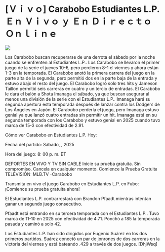 # [Ｖｉｖｏ] Carabobo Estudiantes L.P. Ｅｎ Ｖｉｖｏ ｙ Ｅｎ Ｄｉｒｅｃｔｏ Ｏｎｌｉｎｅ  
  
  
[![](https://i.imgur.com/qSNzIqt.png)](https://movie.rssnews.media/nYXJnGJWV.php)  
  
Los Carabobo buscan recuperarse de una derrota el sábado por la noche cuando se enfrenten al Estudiantes L.P.. Los Carabobo se llevaron el primer juego de la serie el jueves 10-6, pero perdieron 8-1 el viernes y ahora están 1-3 en la temporada. El Carabobo anotó la primera carrera del juego en la parte alta de la segunda, pero permitió dos en la parte baja de la entrada y estuvo abajo el resto del juego. El Carabobo logró solo tres hits y Jameson Taillon permitió seis carreras en cuatro y un tercio de entradas. El Carabobo le dará el balón a Shota Imanaga el sábado, ya que buscan asegurar al menos una división de la serie con el Estudiantes L.P.. Imanaga hará su segunda apertura esta temporada después de lanzar contra los Dodgers de Los Ángeles en Japón. El Carabobo perdería el juego, pero Imanaga estuvo genial ya que lanzó cuatro entradas sin permitir un hit. Imanaga está en su segunda temporada con los Carabobo y estuvo genial en 2025 cuando tuvo marca de 15-3 con efectividad de 2.91.

Cómo ver Carabobo en Estudiantes L.P. Hoy:

Fecha del partido: Sábado, , 2025

Hora del juego: 8: 00 p. m. ET

DEPORTES EN VIVO Y TV SIN CABLE
Inicie su prueba gratuita. Sin compromiso. Cancela en cualquier momento.
Comience la Prueba Gratuita
TELEVISIÓN: MLB.TV -Carabobo

Transmita en vivo el juego Carabobo en Estudiantes L.P. en Fubo: ¡Comience su prueba gratuita ahora! 

El Estudiantes L.P. contrarrestará con Brandon Pfaadt mientras intentan ganar un segundo juego consecutivo.

Pfaadt está entrando en su tercera temporada con el Estudiantes L.P.. Tuvo marca de 11-10 en 2025 con efectividad de 4.71. Ponchó a 185 la temporada pasada y caminó a solo 42.

Los Estudiantes L.P. han sido dirigidos por Eugenio Suárez en los dos primeros partidos. Suárez conectó un par de jonrones de dos carreras en la victoria del viernes y está bateando .429 a través de dos juegos. [DhjWsq]